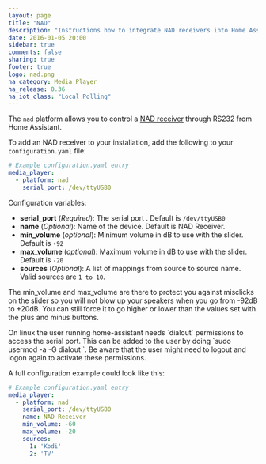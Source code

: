 ```yaml
---
layout: page
title: "NAD"
description: "Instructions how to integrate NAD receivers into Home Assistant."
date: 2016-01-05 20:00
sidebar: true
comments: false
sharing: true
footer: true
logo: nad.png
ha_category: Media Player
ha_release: 0.36
ha_iot_class: "Local Polling"
---
```



The `nad` platform allows you to control a [NAD receiver](http://nadelectronics.com) through RS232 from Home Assistant.

To add an NAD receiver to your installation, add the following to your `configuration.yaml` file:

```yaml
# Example configuration.yaml entry
media_player:
  - platform: nad
    serial_port: /dev/ttyUSB0
```

Configuration variables:

- **serial_port** (*Required*): The serial port . Default is `/dev/ttyUSB0`
- **name** (*Optional*): Name of the device. Default is NAD Receiver.
- **min_volume** (*optional*): Minimum volume in dB to use with the slider. Default is `-92`
- **max_volume** (*optional*): Maximum volume in dB to use with the slider. Default is `-20`
- **sources** (*Optional*): A list of mappings from source to source name. Valid sources are `1 to 10`.

The min_volume and max_volume are there to protect you against misclicks on the slider so you will not blow up your speakers when you go from -92dB to +20dB. You can still force it to go higher or lower than the values set with the plus and minus buttons.

<p class='note warning'>
On linux the user running home-assistant needs `dialout` permissions to access the serial port.
This can be added to the user by doing `sudo usermod -a -G dialout <username>`.
Be aware that the user might need to logout and logon again to activate these permissions.
</p>

A full configuration example could look like this:

```yaml
# Example configuration.yaml entry
media_player:
  - platform: nad
    serial_port: /dev/ttyUSB0
    name: NAD Receiver
    min_volume: -60
    max_volume: -20
    sources:
      1: 'Kodi'
      2: 'TV'
```
